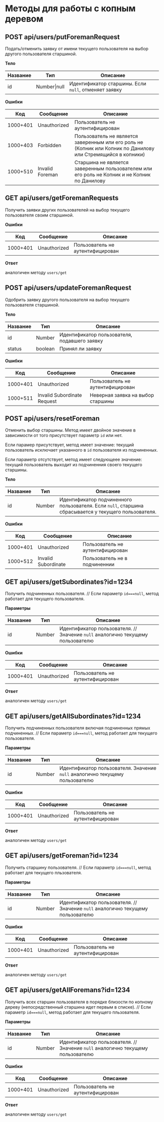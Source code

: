 # Методы для работы с копным деревом

## POST api/users/putForemanRequest

Подать/отменить заявку от имени текущего пользователя на выбор другого пользователя старшиной.

__Тело__
 
|Название   |Тип                   |Описание
|-----------|----------------------|--------
|id         |Number\|null          | Идентификатор старшины. Если `null`, отменяет заявку 

__Ошибки__

|Код         |Сообщение            |Описание
|------------|---------------------|--------
|1000+401    |Unauthorized         | Пользователь не аутентифицирован
|1000+403    |Forbidden            | Пользователь не является заверенным или его роль не (Копник или Копник по Данилову или Стремящийся в копники) 
|1000+510    |Invalid Foreman      | Старшина не является заверенным пользователем или его роль не Копник и не Копник по Данилову

## GET api/users/getForemanRequests

Получить заявки других пользователей на выбор текущего пользователя своим старшиной.

__Ошибки__

|Код         |Сообщение         |Описание
|------------|------------------|--------
|1000+401    |Unauthorized      | Пользователь не аутентифицирован

__Ответ__
 
 аналогичен методу ```users/get```
 
## POST api/users/updateForemanRequest

Одобрить заявку другого пользователя на выбор текущего пользователя старшиной.

__Тело__
 
|Название   |Тип                   |Описание
|-----------|----------------------|--------
|id         |Number                | Идентификатор пользователя, подавшего заявку
|status     |boolean               | Принял ли заявку

__Ошибки__

|Код         |Сообщение            |Описание
|------------|---------------------|--------
|1000+401    |Unauthorized         | Пользователь не аутентифицирован
|1000+511    |Invalid Subordinate Request | Неверная заявка на выбор старшины


## POST api/users/resetForeman

Отменить выбор старшины. Метод имеет двойное значение в зависимости от того присутствует параметр `id` или нет. 

Если парамер присутствует, метод имеет значение: текущий пользователь исключает указанного в `id` пользователя из подчиненных. 

Если параметр отсутствует, метод имеет следующеее значение: текущий пользователь выходит из подчиненния своего текущего старшины.

__Тело__
 
|Название   |Тип              |Описание
|-----------|-----------------|--------
|id         |Number           | Идентификатор подчиненного пользователя. Если `null`, старшина сбрасывается у текущего пользователя.

__Ошибки__

|Код         |Сообщение         |Описание
|------------|------------------|--------
|1000+401    |Unauthorized      | Пользователь не аутентифицирован
|1000+512    |Invalid Subordinate| Пользователь не в подчиненнии

## GET api/users/getSubordinates?id=1234

Получить подчиненных пользователя. 
// Если параметр `id===null`, метод работает для текущего пользователя.
 
__Параметры__
  
|Название   |Тип              |Описание
|-----------|-----------------|--------
|id         |Number           | Идентификатор пользователя. // Значение `null` аналогично текущему пользователю
 
__Ошибки__

|Код         |Сообщение         |Описание
|------------|------------------|--------
|1000+401    |Unauthorized      | Пользователь не аутентифицирован

__Ответ__
 
 аналогичен методу ```users/get```
 
## GET api/users/getAllSubordinates?id=1234

Получить подчиненных пользователя включая подчиненных прямых подчиненных. // Если параметр `id===null`, метод работает для текущего пользователя.
 
__Параметры__
  
|Название   |Тип              |Описание
|-----------|-----------------|--------
|id         |Number           | Идентификатор пользователя. Значение `null` аналогично текущему пользователю
 
__Ошибки__

|Код         |Сообщение         |Описание
|------------|------------------|--------
|1000+401    |Unauthorized      | Пользователь не аутентифицирован

__Ответ__
 
 аналогичен методу ```users/get```

## GET api/users/getForeman?id=1234

Получить старшину пользователя. 
// Если параметр `id===null`, метод работает для текущего пльзователя.

__Параметры__
 
|Название   |Тип              |Описание
|-----------|-----------------|--------
|id         |Number           | Идентификатор пользователя. // Значение `null` аналогично текущему пользователю

__Ошибки__

|Код         |Сообщение         |Описание
|------------|------------------|--------
|1000+401    |Unauthorized      | Пользователь не аутентифицирован

__Ответ__
 
 аналогичен методу ```users/get```
 
 ## GET api/users/getAllForemans?id=1234

Получить всех старшин пользователя в порядке близости по копному дереву (непосредственный старшина идет первым в списке). 
// Если параметр `id===null`, метод работает для текущего пльзователя.

__Параметры__
 
|Название   |Тип              |Описание
|-----------|-----------------|--------
|id         |Number           | Идентификатор пользователя. // Значение `null` аналогично текущему пользователю

__Ошибки__

|Код         |Сообщение         |Описание
|------------|------------------|--------
|1000+401    |Unauthorized      | Пользователь не аутентифицирован

__Ответ__
 
 аналогичен методу ```users/get``` 

